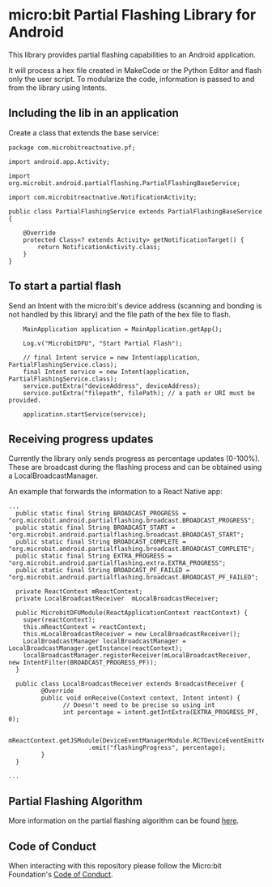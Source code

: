 # micro:bit Partial Flashing Library for Android

This library provides partial flashing capabilities to an Android application.

It will process a hex file created in MakeCode or the Python Editor and flash only the user script.
To modularize the code, information is passed to and from the library using Intents.

## Including the lib in an application

Create a class that extends the base service:

```
package com.microbitreactnative.pf;

import android.app.Activity;

import org.microbit.android.partialflashing.PartialFlashingBaseService;

import com.microbitreactnative.NotificationActivity;

public class PartialFlashingService extends PartialFlashingBaseService {

    @Override
    protected Class<? extends Activity> getNotificationTarget() {
        return NotificationActivity.class;
    }
}
``` 

## To start a partial flash

Send an Intent with the micro:bit's device address (scanning and bonding is not handled by this library) and the file path of the hex file to flash.

```
    MainApplication application = MainApplication.getApp();

    Log.v("MicrobitDFU", "Start Partial Flash");

    // final Intent service = new Intent(application, PartialFlashingService.class);
    final Intent service = new Intent(application, PartialFlashingService.class);
    service.putExtra("deviceAddress", deviceAddress);
    service.putExtra("filepath", filePath); // a path or URI must be provided.

    application.startService(service);
```

## Receiving progress updates

Currently the library only sends progress as percentage updates (0-100%). These are broadcast during the flashing process and can be obtained using a LocalBroadcastManager.

An example that forwards the information to a React Native app:

```
...
  public static final String BROADCAST_PROGRESS = "org.microbit.android.partialflashing.broadcast.BROADCAST_PROGRESS";
  public static final String BROADCAST_START = "org.microbit.android.partialflashing.broadcast.BROADCAST_START";
  public static final String BROADCAST_COMPLETE = "org.microbit.android.partialflashing.broadcast.BROADCAST_COMPLETE";
  public static final String EXTRA_PROGRESS = "org.microbit.android.partialflashing.extra.EXTRA_PROGRESS";
  public static final String BROADCAST_PF_FAILED = "org.microbit.android.partialflashing.broadcast.BROADCAST_PF_FAILED";

  private ReactContext mReactContext;
  private LocalBroadcastReceiver  mLocalBroadcastReceiver;

  public MicrobitDFUModule(ReactApplicationContext reactContext) {
    super(reactContext);
    this.mReactContext = reactContext;
    this.mLocalBroadcastReceiver = new LocalBroadcastReceiver();
    LocalBroadcastManager localBroadcastManager = LocalBroadcastManager.getInstance(reactContext);
    localBroadcastManager.registerReceiver(mLocalBroadcastReceiver, new IntentFilter(BROADCAST_PROGRESS_PF));
  }

  public class LocalBroadcastReceiver extends BroadcastReceiver {
         @Override
         public void onReceive(Context context, Intent intent) {
               // Doesn't need to be precise so using int
               int percentage = intent.getIntExtra(EXTRA_PROGRESS_PF, 0);

               mReactContext.getJSModule(DeviceEventManagerModule.RCTDeviceEventEmitter.class)
                      .emit("flashingProgress", percentage);
         }
  }

...
```

## Partial Flashing Algorithm

More information on the partial flashing algorithm can be found [here](https://github.com/lancaster-university/codal-microbit-v2/blob/master/docs/MemoryMap.md).

## Code of Conduct

When interacting with this repository please follow the Micro:bit Foundation's [Code of Conduct](https://microbit.org/terms-of-use/#the-micro:bit-educational-foundation-code-of-conduct).
